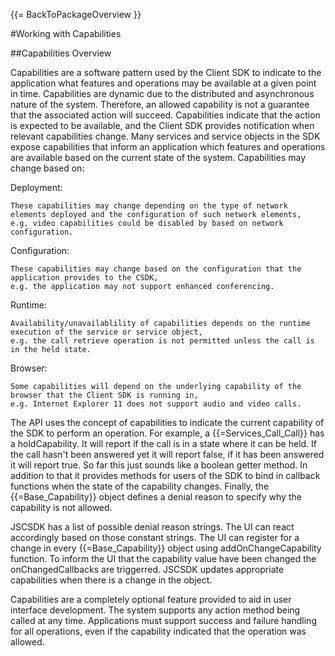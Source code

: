 {{= BackToPackageOverview }}

#Working with Capabilities

##Capabilities Overview

Capabilities are a software pattern used by the Client SDK to indicate to the application what features and operations may be available at a given point in time.  Capabilities are dynamic due to the distributed and asynchronous nature of the system. Therefore, an allowed capability is not a guarantee that the associated action will succeed.  Capabilities indicate that the action is expected to be available, and the Client SDK provides notification when relevant capabilities change. Many services and service objects in the SDK expose capabilities that inform an application which features and operations are available based on the current state of the system. Capabilities may change based on:

Deployment:

	These capabilities may change depending on the type of network elements deployed and the configuration of such network elements,
	e.g. video capabilities could be disabled by based on network configuration.

Configuration:

	These capabilities may change based on the configuration that the application provides to the CSDK,
	e.g. the application may not support enhanced conferencing.

Runtime:

	Availability/unavailablility of capabilities depends on the runtime execution of the service or service object,
	e.g. the call retrieve operation is not permitted unless the call is in the held state.

Browser:

	Some capabilities will depend on the underlying capability of the browser that the Client SDK is running in,
	e.g. Internet Explorer 11 does not support audio and video calls.

The API uses the concept of capabilities to indicate the current capability of the SDK to perform an operation. For example, a {{=Services_Call_Call}} has a holdCapability. It will report if the call is in a state where it can be held. If the call hasn't been answered yet it will report false, if it has been answered it will report true. So far this just sounds like a boolean getter method. In addition to that it provides methods for users of the SDK to bind in callback functions when the state of the capability changes. Finally, the {{=Base_Capability}} object defines a denial reason to specify why the capability is not allowed.

JSCSDK has a list of possible denial reason strings. The UI can react accordingly based on those constant strings. The UI can register for a change in every {{=Base_Capability}} object using addOnChangeCapability function. To inform the UI that the capability value have been changed the onChangedCallbacks are triggerred. JSCSDK updates appropriate capabilities when there is a change in the object.

Capabilities are a completely optional feature provided to aid in user interface development. The system supports any action method being called at any time. Applications must support success and failure handling for all operations, even if the capability indicated that the operation was allowed.

